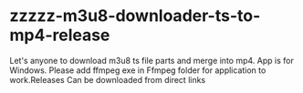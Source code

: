 # zzzzz-m3u8-downloader-ts-to-mp4-release
Let's anyone to download m3u8 ts file parts and merge into mp4. App is for Windows. Please add ffmpeg exe in Ffmpeg folder for application to work.Releases Can be downloaded from direct links
